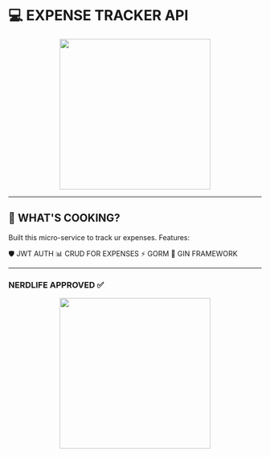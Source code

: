 # 💻 EXPENSE TRACKER API 

<div align="center">
  <img src="https://media.tenor.com/ghoul.gif" width="300">
</div>

---

## 🤖 WHAT'S COOKING?
Built this micro-service to track ur expenses. Features:

🛡️ JWT AUTH
📊 CRUD FOR EXPENSES
⚡ GORM
🚀 GIN FRAMEWORK

---

### NERDLIFE APPROVED ✅
<div align="center">
  <img src="https://media.giphy.com/media/13HgwGsXF0aiGY/giphy.gif" width="300">
</div>
